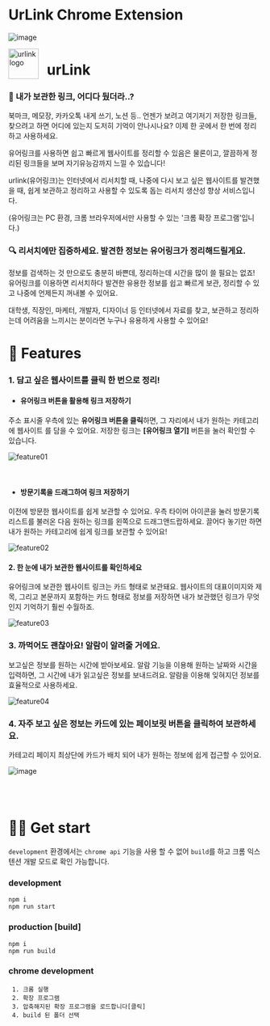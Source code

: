 # UrLink Chrome Extension

![image](https://user-images.githubusercontent.com/51507260/113473528-fb80c600-94a4-11eb-96da-b84e7d561bf9.png)

<a href="https://chrome.google.com/webstore/detail/urlink/eimpopfllbjbhgkgomhhpolhlpaapdai?hl=ko">
    <img src="https://user-images.githubusercontent.com/51507260/113473606-6f22d300-94a5-11eb-969f-10e81788a669.png" alt="urlink logo" title="Aimeos" align="left" height="60" />
</a>

# &nbsp; urLink


### 🤔 내가 보관한 링크, 어디다 뒀더라..?

북마크, 메모장, 카카오톡 내게 쓰기, 노션 등.. 언젠가 보려고 여기저기 저장한 링크들, 찾으려고 하면 어디에 있는지 도저히 기억이 안나시나요? 이제 한 곳에서 한 번에 정리하고 사용하세요. 

유어링크를 사용하면 쉽고 빠르게 웹사이트를 정리할 수 있음은 물론이고, 깔끔하게 정리된 링크들을 보며 자기유능감까지 느낄 수 있습니다!

urlink(유어링크)는 인터넷에서 리서치할 때, 나중에 다시 보고 싶은 웹사이트를 발견했을 때, 쉽게 보관하고 정리하고 사용할 수 있도록 돕는 리서치 생산성 향상 서비스입니다. 

(유어링크는 PC 환경, 크롬 브라우저에서만 사용할 수 있는 '크롬 확장 프로그램'입니다.)

### 🔍 리서치에만 집중하세요. 발견한 정보는 유어링크가 정리해드릴게요.

정보를 검색하는 것 만으로도 충분히 바쁜데, 정리하는데 시간을 많이 쓸 필요는 없죠! 유어링크를 이용하면 리서치하다 발견한 유용한 정보를 쉽고 빠르게 보관, 정리할 수 있고 나중에 언제든지 꺼내볼 수 있어요.

대학생, 직장인, 마케터, 개발자, 디자이너 등 인터넷에서 자료를 찾고, 보관하고 정리하는데 어려움을 느끼시는 분이라면 누구나 유용하게 사용할 수 있어요!

# 🎨 Features

### 1. 담고 싶은 웹사이트를 클릭 한 번으로 정리!

- #### **유어링크 버튼을 활용해 링크 저장하기**

주소 표시줄 우측에 있는 **유어링크 버튼을 클릭**하면, 그 자리에서 내가 원하는 카테고리에 웹사이트 를 담을 수 있어요. 저장한 링크는 **[유어링크 열기]** 버튼을 눌러 확인할 수 있습니다.

![feature01](https://user-images.githubusercontent.com/51507260/113473947-b0b47d80-94a7-11eb-9468-21a8f7ae82b1.gif)

<br />

- #### **방문기록을 드래그하여 링크 저장하기**

이전에 방문한 웹사이트를 쉽게 보관할 수 있어요. 우측 타이머 아이콘을 눌러 방문기록 리스트를 불러온 다음 원하는 링크를 왼쪽으로 드래그앤드랍하세요. 끌어다 놓기만 하면 내가 원하는 카테고리에 쉽게 링크를 보관할 수 있어요!

![feature02](https://user-images.githubusercontent.com/51507260/113473992-00934480-94a8-11eb-8c00-2b26211e87c4.gif)

#### 2. 한 눈에 내가 보관한 웹사이트를 확인하세요

유어링크에 보관한 웹사이트 링크는 카드 형태로 보관돼요. 웹사이트의 대표이미지와 제목, 그리고 본문까지 포함하는 카드 형태로 정보를 저장하면 내가 보관했던 링크가 무엇인지 기억하기 훨씬 수월하죠.

![feature03](https://user-images.githubusercontent.com/51507260/113473994-01c47180-94a8-11eb-8333-287c99ea572d.png)

### 3. 까먹어도 괜찮아요! 알람이 알려줄 거에요.

보고싶은 정보를 원하는 시간에 받아보세요. 알람 기능을 이용해 원하는 날짜와 시간을 입력하면, 그 시간에 내가 읽고싶은 정보를 보내드려요. 알람을 이용해 잊혀지던 정보를 효율적으로 사용하세요.

![feature04](https://user-images.githubusercontent.com/51507260/113473997-04bf6200-94a8-11eb-8065-6e89888af2f9.gif)

### 4. 자주 보고 싶은 정보는 카드에 있는 페이보릿 버튼을 클릭하여 보관하세요.

카테고리 페이지 최상단에 카드가 배치 되어 내가 원하는 정보에 쉽게 접근할 수 있어요.

![image](https://user-images.githubusercontent.com/51507260/113474270-00944400-94aa-11eb-8ed3-30fb34f4abd2.png)

<br><br>

# 🧑‍💻 Get start

`development` 환경에서는 `chrome api` 기능을 사용 할 수 없어 `build`를 하고 크롬 익스텐션 개발 모드로 확인 가능합니다. 

### development 
```
npm i
npm run start
```

### production [build]
```
npm i
npm run build
```
### chrome development
```
 1. 크롬 실행
 2. 확장 프로그램
 3. 압축해지된 확장 프로그램을 로드합니다[클릭]
 4. build 된 폴더 선택
 ```
 
